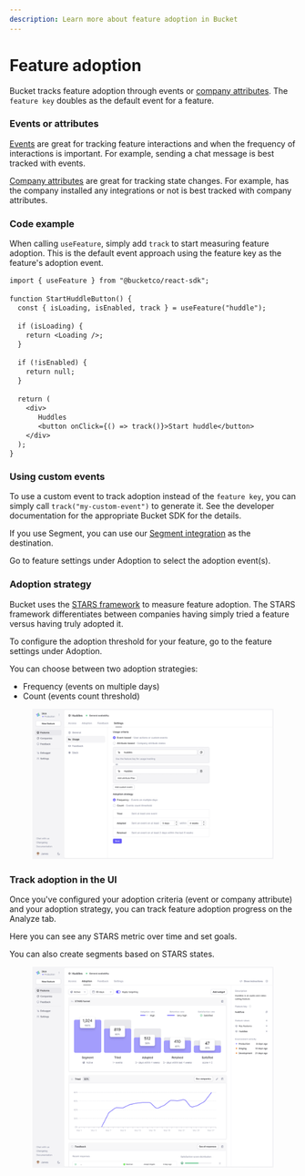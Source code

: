 ```yaml
---
description: Learn more about feature adoption in Bucket
---
```


# Feature adoption

Bucket tracks feature adoption through events or [company attributes](../introduction/concepts/company/attribute.md). The `feature key` doubles as the default event for a feature.

### Events or attributes

[Events](../introduction/concepts/event/) are great for tracking feature interactions and when the frequency of interactions is important. For example, sending a chat message is best tracked with events.

[Company attributes](../introduction/concepts/company/attribute.md) are great for tracking state changes. For example, has the company installed any integrations or not is best tracked with company attributes.

### Code example

When calling `useFeature`, simply add `track` to start measuring feature adoption. This is the default event approach using the feature key as the feature's adoption event.

```tsx
import { useFeature } from "@bucketco/react-sdk";

function StartHuddleButton() {
  const { isLoading, isEnabled, track } = useFeature("huddle");

  if (isLoading) {
    return <Loading />;
  }

  if (!isEnabled) {
    return null;
  }

  return (
    <div>
       Huddles
       <button onClick={() => track()}>Start huddle</button> 
    </div>
  );
}
```

### Using custom events

To use a custom event to track adoption instead of the `feature key`, you can simply call `track("my-custom-event")` to generate it. See the developer documentation for the appropriate Bucket SDK for the details.

If you use Segment, you can use our [Segment integration](../integrations/segment.md) as the destination.

Go to feature settings under Adoption to select the adoption event(s).

### Adoption strategy

Bucket uses the [STARS framework](feature-analysis/stars-framework.md) to measure feature adoption. The STARS framework differentiates between companies having simply tried a feature versus having truly adopted it.

To configure the adoption threshold for your feature, go to the feature settings under Adoption.

You can choose between two adoption strategies:

* Frequency (events on multiple days)
* Count (events count threshold)

<figure><img src="../.gitbook/assets/Adoption strategy V2-min.png" alt="Feature adoption strategy settings"><figcaption></figcaption></figure>

### Track adoption in the UI

Once you've configured your adoption criteria (event or company attribute) and your adoption strategy, you can track feature adoption progress on the Analyze tab.

Here you can see any STARS metric over time and set goals.

You can also create segments based on STARS states.

<figure><img src="../.gitbook/assets/Track adoption in the UI v3-min.png" alt="Analyze tab with feature adoption metrics"><figcaption></figcaption></figure>

